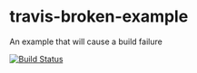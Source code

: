 # travis-broken-example

An example that will cause a build failure

[![Build Status](https://travis-ci.org/instigation/travis-broken-example.svg?branch=master)](https://travis-ci.org/instigation/travis-broken-example)
